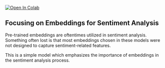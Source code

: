 [![Open In Colab](https://colab.research.google.com/assets/colab-badge.svg)](https://colab.research.google.com/github/nogibjj/sentiment-analysis/blob/main/sentiment_analysis.ipynb)

## Focusing on Embeddings for Sentiment Analysis

Pre-trained embeddings are oftentimes utilized in sentiment analysis. Something often lost is that most embeddings chosen in these models were not designed to capture sentiment-related features. 

This is a simple model which emphasizes the importance of embeddings in the sentiment analysis process.
